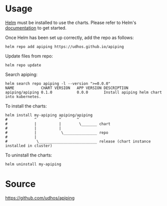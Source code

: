 # Usage

[Helm](https://helm.sh) must be installed to use the charts.  Please refer to
Helm's [documentation](https://helm.sh/docs) to get started.

Once Helm has been set up correctly, add the repo as follows:

    helm repo add apiping https://udhos.github.io/apiping

Update files from repo:

    helm repo update

Search apiping:

    helm search repo apiping -l --version ">=0.0.0"
    NAME           	CHART VERSION	APP VERSION	DESCRIPTION                                
    apiping/apiping	0.1.0        	0.0.0      	Install apiping helm chart into kubernetes.

To install the charts:

    helm install my-apiping apiping/apiping
    #            ^          ^       ^
    #            |          |        \_______ chart
    #            |          |
    #            |           \_______________ repo
    #            |
    #             \__________________________ release (chart instance installed in cluster)

To uninstall the charts:

    helm uninstall my-apiping

# Source

<https://github.com/udhos/apiping>
